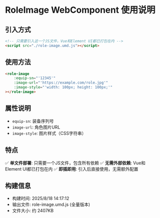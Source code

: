 # RoleImage WebComponent 使用说明

## 引入方式

```html
<!-- 只需要引入这一个JS文件，Vue和Element UI都已打包在内 -->
<script src="./role-image.umd.js"></script>
```

## 使用方法

```html
<role-image 
    :equip-sn="'12345'" 
    :image-url="'https://example.com/role.jpg'"
    :image-style="'width: 100px; height: 100px;'"
></role-image>
```

## 属性说明

- `equip-sn`: 装备序列号
- `image-url`: 角色图片URL  
- `image-style`: 图片样式（CSS字符串）

## 特点

✅ **单文件部署**: 只需要一个JS文件，包含所有依赖
✅ **无需外部依赖**: Vue和Element UI都已打包在内
✅ **即插即用**: 引入后直接使用，无需额外配置

## 构建信息

- 构建时间: 2025/8/18 14:17:12
- 输出文件: role-image.umd.js (全量版本)
- 文件大小: 约 2407KB
